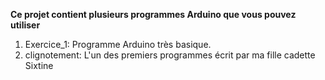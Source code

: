 **Ce projet contient plusieurs programmes Arduino que vous pouvez utiliser**

1. Exercice_1: Programme Arduino très basique.
2. clignotement: L'un des premiers programmes écrit par ma fille cadette Sixtine
